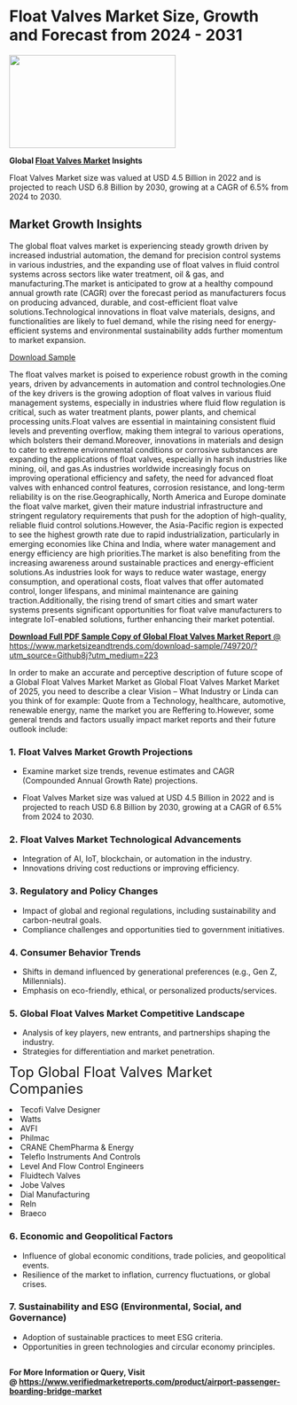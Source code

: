 <H1>Float Valves Market Size, Growth and Forecast from 2024 - 2031</H1><img class="aligncenter size-medium wp-image-584254" src="https://thirdeyenews.in/wp-content/uploads/2024/09/Global-Market-Research-300x168.jpeg" alt="" width="300" height="168" /><p><strong>Global&nbsp;<a href="https://www.marketsizeandtrends.com/download-sample/749720/?utm_source=Github8j?utm_medium=223">Float Valves Market</a> Insights</strong></p><p>Float Valves Market size was valued at USD 4.5 Billion in 2022 and is projected to reach USD 6.8 Billion by 2030, growing at a CAGR of 6.5% from 2024 to 2030.</p><p><h2>Market Growth Insights</h2> <p>The global float valves market is experiencing steady growth driven by increased industrial automation, the demand for precision control systems in various industries, and the expanding use of float valves in fluid control systems across sectors like water treatment, oil & gas, and manufacturing.The market is anticipated to grow at a healthy compound annual growth rate (CAGR) over the forecast period as manufacturers focus on producing advanced, durable, and cost-efficient float valve solutions.Technological innovations in float valve materials, designs, and functionalities are likely to fuel demand, while the rising need for energy-efficient systems and environmental sustainability adds further momentum to market expansion.</p> <p><a href="download_sample_link">Download Sample</a></p> <p>The float valves market is poised to experience robust growth in the coming years, driven by advancements in automation and control technologies.One of the key drivers is the growing adoption of float valves in various fluid management systems, especially in industries where fluid flow regulation is critical, such as water treatment plants, power plants, and chemical processing units.Float valves are essential in maintaining consistent fluid levels and preventing overflow, making them integral to various operations, which bolsters their demand.Moreover, innovations in materials and design to cater to extreme environmental conditions or corrosive substances are expanding the applications of float valves, especially in harsh industries like mining, oil, and gas.As industries worldwide increasingly focus on improving operational efficiency and safety, the need for advanced float valves with enhanced control features, corrosion resistance, and long-term reliability is on the rise.Geographically, North America and Europe dominate the float valve market, given their mature industrial infrastructure and stringent regulatory requirements that push for the adoption of high-quality, reliable fluid control solutions.However, the Asia-Pacific region is expected to see the highest growth rate due to rapid industrialization, particularly in emerging economies like China and India, where water management and energy efficiency are high priorities.The market is also benefiting from the increasing awareness around sustainable practices and energy-efficient solutions.As industries look for ways to reduce water wastage, energy consumption, and operational costs, float valves that offer automated control, longer lifespans, and minimal maintenance are gaining traction.Additionally, the rising trend of smart cities and smart water systems presents significant opportunities for float valve manufacturers to integrate IoT-enabled solutions, further enhancing their market potential.<p><a href="get_more_link"></p><p><span class=""><strong>Download Full PDF Sample Copy of Global Float Valves Market Report</strong> @ <a href="https://www.marketsizeandtrends.com/download-sample/749720/?utm_source=Github8j?utm_medium=223" target="_blank">https://www.marketsizeandtrends.com/download-sample/749720/?utm_source=Github8j?utm_medium=223</a></span></p><p>In order to make an accurate and perceptive description of future scope of a Global&nbsp;Float Valves Market Market as Global&nbsp;Float Valves Market Market of 2025, you need to describe a clear Vision &ndash; What Industry or Linda can you think of for example: Quote from a Technology, healthcare, automotive, renewable energy, name the market you are Reffering to.However, some general trends and factors usually impact market reports and their future outlook include:</p><h3>1.&nbsp;<strong>Float Valves Market Growth Projections</strong></h3><ul><li>Examine market size trends, revenue estimates and CAGR (Compounded Annual Growth Rate) projections.</li><li><p>Float Valves Market size was valued at USD 4.5 Billion in 2022 and is projected to reach USD 6.8 Billion by 2030, growing at a CAGR of 6.5% from 2024 to 2030.</p></li></ul><h3>2.&nbsp;<strong>Float Valves Market Technological Advancements</strong></h3><ul><li>Integration of AI, IoT, blockchain, or automation in the industry.</li><li>Innovations driving cost reductions or improving efficiency.</li></ul><h3>3.&nbsp;<strong>Regulatory and Policy Changes</strong></h3><ul><li>Impact of global and regional regulations, including sustainability and carbon-neutral goals.</li><li>Compliance challenges and opportunities tied to government initiatives.</li></ul><h3>4.&nbsp;<strong>Consumer Behavior Trends</strong></h3><ul><li>Shifts in demand influenced by generational preferences (e.g., Gen Z, Millennials).</li><li>Emphasis on eco-friendly, ethical, or personalized products/services.</li></ul><h3>5.&nbsp;<strong>Global Float Valves Market Competitive Landscape</strong></h3><ul><li>Analysis of key players, new entrants, and partnerships shaping the industry.</li><li>Strategies for differentiation and market penetration.</li></ul><p data-pm-slice="1 1 []"><span style="color: inherit; font-family: inherit; font-size: 25px;">Top Global Float Valves Market Companies</span></p><div class="" data-test-id=""><p><li>Tecofi Valve Designer</li><li> Watts</li><li> AVFI</li><li> Philmac</li><li> CRANE ChemPharma & Energy</li><li> Teleflo Instruments And Controls</li><li> Level And Flow Control Engineers</li><li> Fluidtech Valves</li><li> Jobe Valves</li><li> Dial Manufacturing</li><li> Reln</li><li> Braeco</li></p></div><h3>6.&nbsp;<strong>Economic and Geopolitical Factors</strong></h3><ul><li>Influence of global economic conditions, trade policies, and geopolitical events.</li><li>Resilience of the market to inflation, currency fluctuations, or global crises.</li></ul><h3>7.&nbsp;<strong>Sustainability and ESG (Environmental, Social, and Governance)</strong></h3><ul><li>Adoption of sustainable practices to meet ESG criteria.</li><li>Opportunities in green technologies and circular economy principles.</li></ul><h2><strong style="font-size: 14px;">For More Information or Query, Visit @&nbsp;</strong><a style="background-color: #ffffff; font-size: 14px;" href="https://www.marketsizeandtrends.com/report/float-valves-market/" target="_blank">https://www.verifiedmarketreports.com/product/airport-passenger-boarding-bridge-market</a></h2>